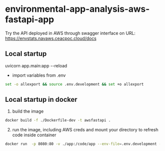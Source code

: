 # environmental-app-analysis-aws-fastapi-app
Try the API deployed in AWS through swagger interface on URL: https://envstats.navaws.ceacpoc.cloud/docs

## Local startup
uvicorn app.main:app --reload

- import variables from .env

```bash
set -o allexport && source .env.development && set +o allexport
```

## Local startup in docker

1. build the image 
```bash
docker build -f ./Dockerfile-dev -t awsfastapi .
```
2. run the image, including AWS creds and mount your directory to refresh code inside container
```bash
docker run  -p 8080:80 -v ./app:/code/app --env-file=.env.development -e AWS_REGION=eu-central-1 -e AWS_ACCESS_KEY_ID="<ACCESS_ID>" -e AWS_SECRET_ACCESS_KEY="<SECRET_ACCESS_KEY>" -e AWS_SESSION_TOKEN="<SESSION_TOKEN>" -e AWS_CA_BUNDLE="" awsfastapi
```
